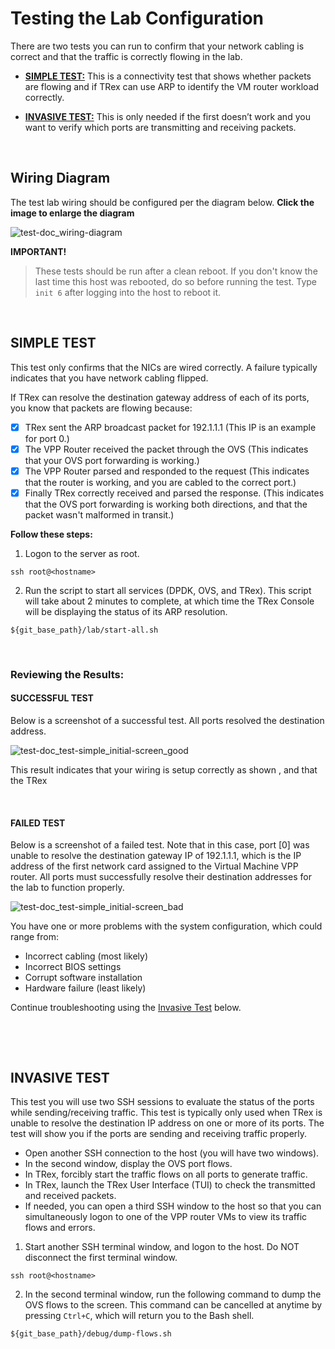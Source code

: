 # Testing the Lab Configuration


There are two tests you can run to confirm that your network cabling is correct and that the traffic is correctly flowing in the lab.

* **[SIMPLE TEST:](#simple-test)** This is a connectivity test that shows whether packets are flowing and if TRex can use ARP to identify the VM router workload correctly.

* **[INVASIVE TEST:](#invasive-test)** This is only needed if the first doesn’t work and you want to verify which ports are transmitting and receiving packets. 

&nbsp;

## Wiring Diagram
The test lab wiring should be configured per the diagram below. **Click the image to enlarge the diagram**

![test-doc_wiring-diagram](/images/test-doc_wiring-diagram.png)

**IMPORTANT!**
> These tests should be run after a clean reboot. If you don't know the last time this host was rebooted, do so before running the test. Type `init 6` after logging into the host to reboot it.

&nbsp;

## SIMPLE TEST
This test only confirms that the NICs are wired correctly. A failure typically indicates that you have network cabling flipped.

If TRex can resolve the destination gateway address of each of its ports, you know that packets are flowing because:
- [x] TRex sent the ARP broadcast packet for 192.1.1.1 (This IP is an example for port 0.)
- [x] The VPP Router received the packet through the OVS (This indicates that your OVS port forwarding is working.)
- [x] The VPP Router parsed and responded to the request (This indicates that the router is working, and you are cabled to the correct port.)
- [x] Finally TRex correctly received and parsed the response. (This indicates that the OVS port forwarding is working both directions, and that the packet wasn't malformed in transit.)

**Follow these steps:**
1. Logon to the server as root.
```
ssh root@<hostname>
```

2. Run the script to start all services (DPDK, OVS, and TRex). This script will take about 2 minutes to complete, at which time the TRex Console will be displaying the status of its ARP resolution.
```
${git_base_path}/lab/start-all.sh
```
&nbsp;

### Reviewing the Results:

#### SUCCESSFUL TEST
Below is a screenshot of a successful test. All ports resolved the destination address.

![test-doc_test-simple_initial-screen_good](/images/test-doc_test-simple_initial-screen_good.png)

This result indicates that your wiring is setup correctly as shown , and that the TRex

&nbsp;

#### FAILED TEST
Below is a screenshot of a failed test. Note that in this case, port [0] was unable to resolve the destination gateway IP of 192.1.1.1, which is the IP address of the first network card assigned to the Virtual Machine VPP router. All ports must successfully resolve their destination addresses for the lab to function properly.

![test-doc_test-simple_initial-screen_bad](/images/test-doc_test-simple_initial-screen_bad.png)

You have one or more problems with the system configuration, which could range from:
* Incorrect cabling (most likely)
* Incorrect BIOS settings
* Corrupt software installation
* Hardware failure (least likely)

Continue troubleshooting using the [Invasive Test](#invasive-test) below.

&nbsp;

&nbsp;

## INVASIVE TEST
This test you will use two SSH sessions to evaluate the status of the ports while sending/receiving traffic. This test is typically only used when TRex is unable to resolve the destination IP address on one or more of its ports. The test will show you if the ports are sending and receiving traffic properly.
* Open another SSH connection to the host (you will have two windows).
* In the second window, display the OVS port flows.
* In TRex, forcibly start the traffic flows on all ports to generate traffic.
* In TRex, launch the TRex User Interface (TUI) to check the transmitted and received packets.
* If needed, you can open a third SSH window to the host so that you can simultaneously logon to one of the VPP router VMs to view its traffic flows and errors.

1. Start another SSH terminal window, and logon to the host. Do NOT disconnect the first terminal window.
```
ssh root@<hostname>
```
2. In the second terminal window, run the following command to dump the OVS flows to the screen. This command can be cancelled at anytime by pressing `Ctrl+C`, which will return you to the Bash shell.
```
${git_base_path}/debug/dump-flows.sh
```
